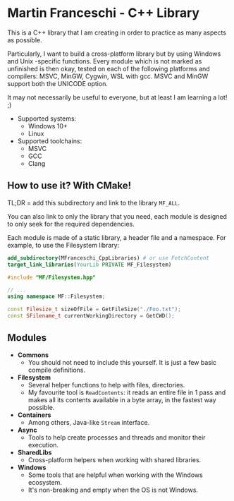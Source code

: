 # Martin Franceschi - C++ Library

This is a C++ library that I am creating in order to practice as many aspects as possible.

Particularly, I want to build a cross-platform library but by using Windows and Unix -specific functions. Every module
which is not marked as unfinished is then okay, tested on each of the following platforms and compilers: MSVC, MinGW,
Cygwin, WSL with gcc. MSVC and MinGW support both the UNICODE option.

It may not necessarily be useful to everyone, but at least I am learning a lot! ;)

- Supported systems:
    - Windows 10+
    - Linux
- Supported toolchains:
    - MSVC
    - GCC
    - Clang

## How to use it? With CMake!

TL;DR = add this subdirectory and link to the library `MF_ALL`.

You can also link to only the library that you need, each module is designed to only seek for the required dependencies.

Each module is made of a static library, a header file and a namespace. For example, to use the Filesystem library:

```cmake
add_subdirectory(MFranceschi_CppLibraries) # or use FetchContent
target_link_libraries(YourLib PRIVATE MF_Filesystem)
```

```cpp
#include "MF/Filesystem.hpp"

// ...
using namespace MF::Filesystem;

const Filesize_t sizeOfFile = GetFileSize("./Foo.txt");
const SFilename_t currentWorkingDirectory = GetCWD();
```

## Modules

- **Commons**
    - You should not need to include this yourself. It is just a few basic compile definitions.
- **Filesystem**
    - Several helper functions to help with files, directories.
    - My favourite tool is `ReadContents`: it reads an entire file in 1 pass and makes all its contents available in a
      byte array, in the fastest way possible.
- **Containers**
    - Among others, Java-like `Stream` interface.
- **Async**
    - Tools to help create processes and threads and monitor their execution.
- **SharedLibs**
    - Cross-platform helpers when working with shared libraries.
- **Windows**
    - Some tools that are helpful when working with the Windows ecosystem.
    - It's non-breaking and empty when the OS is not Windows.

